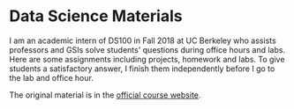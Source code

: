 # Data Science Materials

I am an academic intern of DS100 in Fall 2018 at UC Berkeley who assists professors and GSIs solve students' questions during office hours and labs. Here are some assignments including projects, homework and labs. To give students a satisfactory answer, I finish them independently before I go to the lab and office hour.

The original material is in the [official course website](https://github.com/DS-100/fa18).

